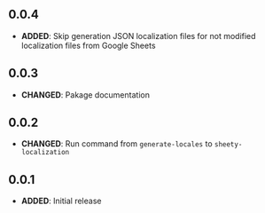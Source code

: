 ## 0.0.4
- **ADDED**: Skip generation JSON localization files for not modified localization files from Google Sheets

## 0.0.3
- **CHANGED**: Pakage documentation

## 0.0.2
- **CHANGED**: Run command from `generate-locales` to `sheety-localization`

## 0.0.1
- **ADDED**: Initial release
